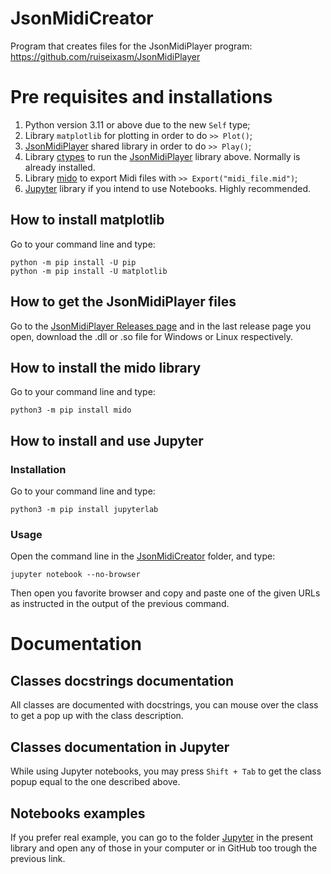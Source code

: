 # JsonMidiCreator
Program that creates files for the JsonMidiPlayer program: https://github.com/ruiseixasm/JsonMidiPlayer

# Pre requisites and installations
1. Python version 3.11 or above due to the new `Self` type;
2. Library `matplotlib` for plotting in order to do `>> Plot()`;
3. [JsonMidiPlayer](https://github.com/ruiseixasm/JsonMidiPlayer) shared library in order to do `>> Play()`;
4. Library [ctypes](https://docs.python.org/3/library/ctypes.html) to run the [JsonMidiPlayer](https://github.com/ruiseixasm/JsonMidiPlayer) library above. Normally is already installed.
5. Library [mido](https://mido.readthedocs.io/en/stable/) to export Midi files with `>> Export("midi_file.mid")`;
6. [Jupyter](https://jupyter.org/) library if you intend to use Notebooks. Highly recommended.

## How to install matplotlib
Go to your command line and type:
```
python -m pip install -U pip
python -m pip install -U matplotlib
```

## How to get the JsonMidiPlayer files
Go to the [JsonMidiPlayer Releases page](https://github.com/ruiseixasm/JsonMidiPlayer/releases) and in the last release page you open, download the .dll or .so file for Windows or Linux respectively.

## How to install the mido library
Go to your command line and type:
```
python3 -m pip install mido
```

## How to install and use Jupyter
### Installation
Go to your command line and type:
```
python3 -m pip install jupyterlab
```
### Usage
Open the command line in the [JsonMidiCreator](https://github.com/ruiseixasm/JsonMidiCreator) folder, and type:

```
jupyter notebook --no-browser
```
Then open you favorite browser and copy and paste one of the given URLs as instructed in the output of the previous command.

# Documentation
## Classes docstrings documentation
All classes are documented with docstrings, you can mouse over the class to get a pop up with the class description.
## Classes documentation in Jupyter
While using Jupyter notebooks, you may press `Shift + Tab` to get the class popup equal to the one described above.
## Notebooks examples
If you prefer real example, you can go to the folder [Jupyter](https://github.com/ruiseixasm/JsonMidiCreator/tree/main/Jupyter) in the present library and open any of those in your computer or in GitHub too trough the previous link.

